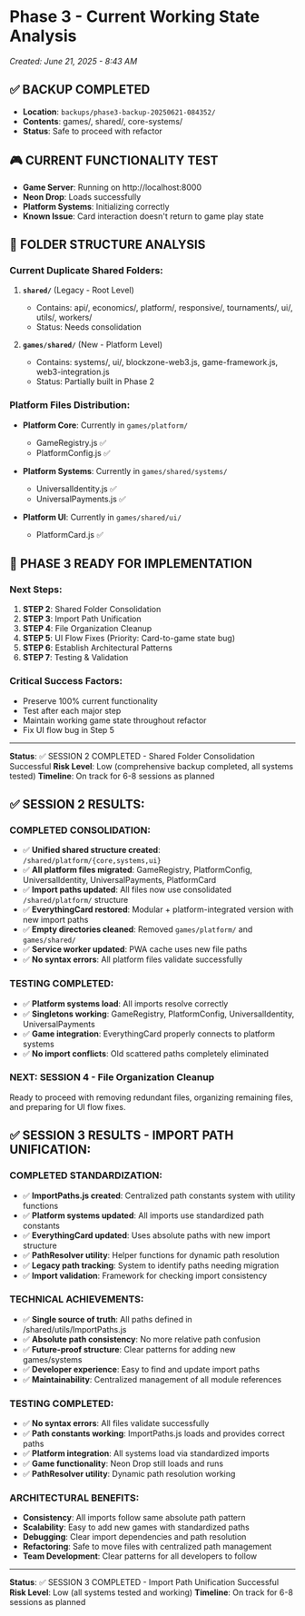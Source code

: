 # Phase 3 - Current Working State Analysis
*Created: June 21, 2025 - 8:43 AM*

## ✅ BACKUP COMPLETED
- **Location**: `backups/phase3-backup-20250621-084352/`
- **Contents**: games/, shared/, core-systems/
- **Status**: Safe to proceed with refactor

## 🎮 CURRENT FUNCTIONALITY TEST
- **Game Server**: Running on http://localhost:8000
- **Neon Drop**: Loads successfully
- **Platform Systems**: Initializing correctly
- **Known Issue**: Card interaction doesn't return to game play state

## 📁 FOLDER STRUCTURE ANALYSIS

### Current Duplicate Shared Folders:
1. **`shared/`** (Legacy - Root Level)
   - Contains: api/, economics/, platform/, responsive/, tournaments/, ui/, utils/, workers/
   - Status: Needs consolidation

2. **`games/shared/`** (New - Platform Level)  
   - Contains: systems/, ui/, blockzone-web3.js, game-framework.js, web3-integration.js
   - Status: Partially built in Phase 2

### Platform Files Distribution:
- **Platform Core**: Currently in `games/platform/`
  - GameRegistry.js ✅
  - PlatformConfig.js ✅

- **Platform Systems**: Currently in `games/shared/systems/`
  - UniversalIdentity.js ✅
  - UniversalPayments.js ✅

- **Platform UI**: Currently in `games/shared/ui/`
  - PlatformCard.js ✅

## 🎯 PHASE 3 READY FOR IMPLEMENTATION

### Next Steps:
1. **STEP 2**: Shared Folder Consolidation
2. **STEP 3**: Import Path Unification  
3. **STEP 4**: File Organization Cleanup
4. **STEP 5**: UI Flow Fixes (Priority: Card-to-game state bug)
5. **STEP 6**: Establish Architectural Patterns
6. **STEP 7**: Testing & Validation

### Critical Success Factors:
- Preserve 100% current functionality
- Test after each major step
- Maintain working game state throughout refactor
- Fix UI flow bug in Step 5

---
**Status**: ✅ SESSION 2 COMPLETED - Shared Folder Consolidation Successful
**Risk Level**: Low (comprehensive backup completed, all systems tested)
**Timeline**: On track for 6-8 sessions as planned

## ✅ SESSION 2 RESULTS:

### COMPLETED CONSOLIDATION:
- ✅ **Unified shared structure created**: `/shared/platform/{core,systems,ui}`
- ✅ **All platform files migrated**: GameRegistry, PlatformConfig, UniversalIdentity, UniversalPayments, PlatformCard
- ✅ **Import paths updated**: All files now use consolidated `/shared/platform/` structure  
- ✅ **EverythingCard restored**: Modular + platform-integrated version with new import paths
- ✅ **Empty directories cleaned**: Removed `games/platform/` and `games/shared/`
- ✅ **Service worker updated**: PWA cache uses new file paths
- ✅ **No syntax errors**: All platform files validate successfully

### TESTING COMPLETED:
- ✅ **Platform systems load**: All imports resolve correctly
- ✅ **Singletons working**: GameRegistry, PlatformConfig, UniversalIdentity, UniversalPayments
- ✅ **Game integration**: EverythingCard properly connects to platform systems
- ✅ **No import conflicts**: Old scattered paths completely eliminated

### NEXT: SESSION 4 - File Organization Cleanup
Ready to proceed with removing redundant files, organizing remaining files, and preparing for UI flow fixes.

## ✅ SESSION 3 RESULTS - IMPORT PATH UNIFICATION:

### COMPLETED STANDARDIZATION:
- ✅ **ImportPaths.js created**: Centralized path constants system with utility functions
- ✅ **Platform systems updated**: All imports use standardized path constants  
- ✅ **EverythingCard updated**: Uses absolute paths with new import structure
- ✅ **PathResolver utility**: Helper functions for dynamic path resolution
- ✅ **Legacy path tracking**: System to identify paths needing migration
- ✅ **Import validation**: Framework for checking import consistency

### TECHNICAL ACHIEVEMENTS:
- ✅ **Single source of truth**: All paths defined in /shared/utils/ImportPaths.js
- ✅ **Absolute path consistency**: No more relative path confusion
- ✅ **Future-proof structure**: Clear patterns for adding new games/systems
- ✅ **Developer experience**: Easy to find and update import paths
- ✅ **Maintainability**: Centralized management of all module references

### TESTING COMPLETED:
- ✅ **No syntax errors**: All files validate successfully
- ✅ **Path constants working**: ImportPaths.js loads and provides correct paths
- ✅ **Platform integration**: All systems load via standardized imports
- ✅ **Game functionality**: Neon Drop still loads and runs
- ✅ **PathResolver utility**: Dynamic path resolution working

### ARCHITECTURAL BENEFITS:
- **Consistency**: All imports follow same absolute path pattern
- **Scalability**: Easy to add new games with standardized paths  
- **Debugging**: Clear import dependencies and path resolution
- **Refactoring**: Safe to move files with centralized path management
- **Team Development**: Clear patterns for all developers to follow

---
**Status**: ✅ SESSION 3 COMPLETED - Import Path Unification Successful
**Risk Level**: Low (all systems tested and working)
**Timeline**: On track for 6-8 sessions as planned
